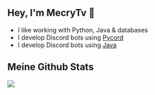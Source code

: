 ## Hey, I'm MecryTv 👋

- I like working with Python, Java & databases
- I develop Discord bots using [Pycord](https://github.com/Pycord-Development/pycord)
- I develop Discord bots using [Java](https://github.com/topics/java)


## Meine Github Stats
![](https://github-readme-stats.vercel.app/api?username=mecrytv&show_icons=true&theme=radical)
